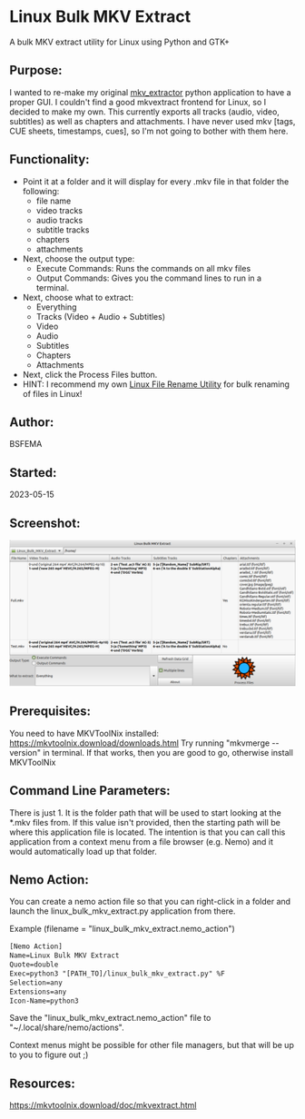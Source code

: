 # Linux Bulk MKV Extract
A bulk MKV extract utility for Linux using Python and GTK+

## Purpose:
I wanted to re-make my original [mkv_extractor](https://github.com/BSFEMA/mkv_extractor) python application to have a proper GUI.   I couldn't find a good mkvextract frontend for Linux, so I decided to make my own. This currently exports all tracks (audio, video, subtitles) as well as chapters and attachments. I have never used mkv [tags, CUE sheets, timestamps, cues], so I'm not going to bother with them here.

## Functionality:
* Point it at a folder and it will display for every .mkv file in that folder the following:
  * file name
  * video tracks
  * audio tracks
  * subtitle tracks
  * chapters
  * attachments
* Next, choose the output type:
  * Execute Commands:  Runs the commands on all mkv files
  * Output Commands:  Gives you the command lines to run in a terminal.
* Next, choose what to extract:
  * Everything
  * Tracks (Video + Audio + Subtitles)
  * Video
  * Audio
  * Subtitles
  * Chapters
  * Attachments 
* Next, click the Process Files button.
* HINT:  I recommend my own [Linux File Rename Utility](https://github.com/BSFEMA/linux_file_rename_utility) for bulk renaming of files in Linux! 

## Author:
BSFEMA

## Started:
2023-05-15

## Screenshot:
![screenshot](https://github.com/BSFEMA/linux_bulk_mkv_extract/raw/master/screenshot.png)

## Prerequisites:
You need to have MKVToolNix installed:  https://mkvtoolnix.download/downloads.html  Try running "mkvmerge --version" in terminal.  If that works, then you are good to go, otherwise install MKVToolNix

## Command Line Parameters:
There is just 1.  It is the folder path that will be used to start looking at the *.mkv files from.  If this value isn't provided, then the starting path will be where this application file is located.  The intention is that you can call this application from a context menu from a file browser (e.g. Nemo) and it would automatically load up that folder.

## Nemo Action:

You can create a nemo action file so that you can right-click in a folder and launch the linux_bulk_mkv_extract.py application from there.

Example (filename = "linux_bulk_mkv_extract.nemo_action") 

    [Nemo Action]
    Name=Linux Bulk MKV Extract
    Quote=double
    Exec=python3 "[PATH_TO]/linux_bulk_mkv_extract.py" %F
    Selection=any
    Extensions=any
    Icon-Name=python3

Save the "linux_bulk_mkv_extract.nemo_action" file to "~/.local/share/nemo/actions".

Context menus might be possible for other file managers, but that will be up to you to figure out ;)

## Resources:
https://mkvtoolnix.download/doc/mkvextract.html